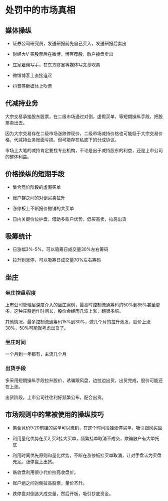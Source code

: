 # 处罚中的市场真相

## 媒体操纵

* 证券公司研究员，发送研报前先自己买入，发送研报后卖出
  
* 财经大V 买股票后在微博，博客荐股，散户接盘卖出
  
* 庄家雇佣写手，在东方财富等媒体写文章吹票

* 微博博客上直接造谣
  
* 抖音等新媒体上吹票

## 代减持业务

大宗交易承接股东股票，在二级市场通过对倒，虚假买单，等短期操纵手段，把股票卖出去。

因为大宗交易存在二级市场涨跌停现价，二级市场减持价格也可能低于大宗交易价格，代减持业务账面亏损。但可能存在私底下的分成协议。

市场上大笔的减持肯定要找专业机构，不论是出于减持股东的利益，还是上市公司的整体利益。


## 价格操纵的短期手段

* 集合竞价阶段的虚假买单

* 账户群之间的对倒买卖拉升

* 涨停板上不断报价撤销的大买单

* 日内关键价位护盘，借助多账户优势，低买高卖，拉高出货

## 吸筹统计

* 日涨幅3%-5%，可以吸筹日成交量30%左右筹码

* 拉升到涨停，可以吸筹日成交量70%左右筹码


## 坐庄

### 坐庄控盘程度

上市公司管理层深度介入的坐庄案例，最高时控制流通筹码的50%到85%甚至更多，这种庄股运作时间长，股价会经历几波上涨，翻很多倍。

其他情况，最多控制流通筹码15%到30%，做几个月的拉升派发，股价上涨30%，50%可能就考虑出货了。

### 坐庄时间

一个月到一年都有，主流几个月

### 出货手段

多采用短期操纵手段拉升股价，诱骗跟风盘，边拉边出货，出货完成，股价可能还在上涨。

出货阶段，上市公司往往利好频繁公布，配合出货。

## 市场规则中的常被使用的操纵技巧

* 集合竞价9:20前挂的买单可以撤销，在这个时间段挂涨停买单，吸引跟风买盘

* 利用量化优势在买2,买3挂大买单，频繁挂单取消不成交，欺骗散户有大单托底

* 利用时间优先原则和量化优势，不断在涨停板挂买单取消，让对手盘认为买盘充足。涨停盘上出货。

* 临收盘利用很小代价拉高收盘价。

* 账户组之间对倒拉高股票，量价齐升。

* 跌停盘对倒造大成交量，然后开板，吸引抄底资金。













